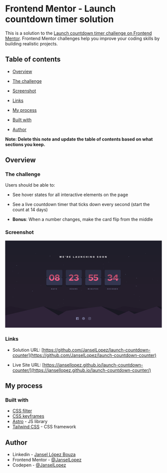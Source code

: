 # Frontend Mentor - Launch countdown timer solution

  

This is a solution to the [Launch countdown timer challenge on Frontend Mentor](https://www.frontendmentor.io/challenges/launch-countdown-timer-N0XkGfyz-). Frontend Mentor challenges help you improve your coding skills by building realistic projects.

  

## Table of contents

  

- [Overview](#overview)

- [The challenge](#the-challenge)

- [Screenshot](#screenshot)

- [Links](#links)

- [My process](#my-process)

- [Built with](#built-with)

- [Author](#author)

  

**Note: Delete this note and update the table of contents based on what sections you keep.**

  

## Overview

  

### The challenge

  

Users should be able to:

  

- See hover states for all interactive elements on the page

- See a live countdown timer that ticks down every second (start the count at 14 days)

-  **Bonus**: When a number changes, make the card flip from the middle

  

### Screenshot


![screenshot](https://raw.githubusercontent.com/JanselLopez/launch-countdown-counter/main/Screen%20Shot%202024-09-15%20at%2016.36.15.png)

### Links

  

- Solution URL: [https://github.com/JanselLopez/launch-countdown-counter](https://github.com/JanselLopez/launch-countdown-counter)

- Live Site URL: [https://jansellopez.github.io/launch-countdown-counter/](https://jansellopez.github.io/launch-countdown-counter/)

  

## My process

  

### Built with

- [CSS filter](https://developer.mozilla.org/en-US/docs/Web/CSS/filter) 
- [CSS keyframes](https://developer.mozilla.org/es/docs/Web/CSS/@keyframes)
- [Astro](https://astro.build/) - JS library
- [Tailwind CSS](https://tailwindcss.com/) - CSS framework

## Author

  

- Linkedin - [Jansel López Bouza](https://www.linkedin.com/in/jansel-lopez-bouza/)
- Frontend Mentor - [@JanselLopez](https://www.frontendmentor.io/profile/JanselLopez)
- Codepen - [@JanselLopez](https://codepen.io/JanselLopez)

